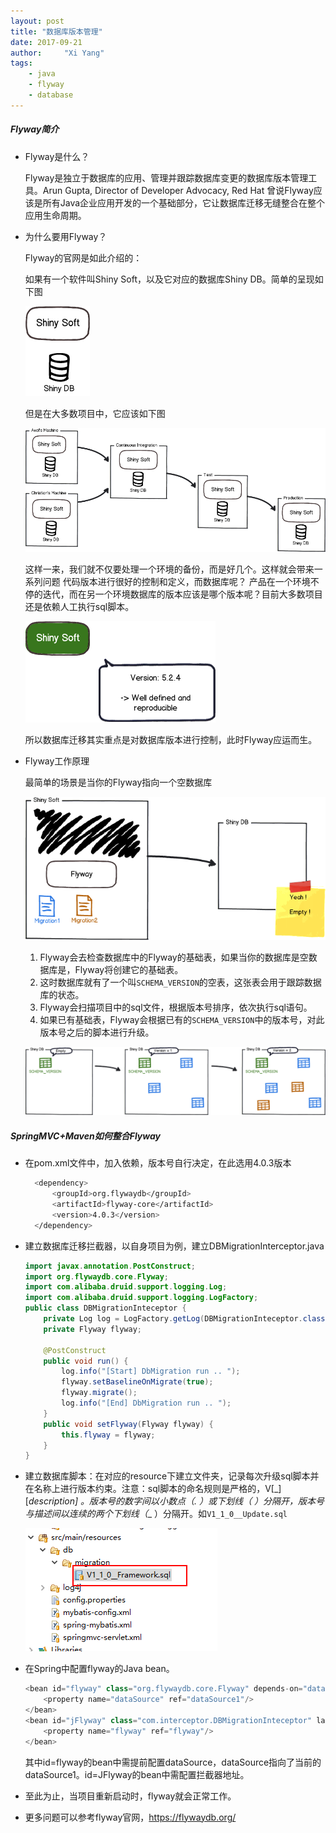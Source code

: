 ```yaml
---
layout: post
title: "数据库版本管理"
date: 2017-09-21
author:     "Xi Yang"
tags: 
    - java
    - flyway
    - database
--- 
```


##### Flyway简介

- Flyway是什么？

	Flyway是独立于数据库的应用、管理并跟踪数据库变更的数据库版本管理工具。Arun Gupta, Director of Developer Advocacy, Red Hat 曾说Flyway应该是所有Java企业应用开发的一个基础部分，它让数据库迁移无缝整合在整个应用生命周期。

- 为什么要用Flyway？

	Flyway的官网是如此介绍的：
	
	如果有一个软件叫Shiny Soft，以及它对应的数据库Shiny DB。简单的呈现如下图  

	![](/blogImages/flywayshinny.jpg)

	但是在大多数项目中，它应该如下图
	
	![](/blogImages/flywaySchema.jpg)	

	这样一来，我们就不仅要处理一个环境的备份，而是好几个。这样就会带来一系列问题
	代码版本进行很好的控制和定义，而数据库呢？ 产品在一个环境不停的迭代，而在另一个环境数据库的版本应该是哪个版本呢？目前大多数项目还是依赖人工执行sql脚本。
	
	![](/blogImages/flywayshinnyDB.jpg)

	所以数据库迁移其实重点是对数据库版本进行控制，此时Flyway应运而生。

- Flyway工作原理

	最简单的场景是当你的Flyway指向一个空数据库
	
	![](/blogImages/EmptyDb.jpg)

	1. Flyway会去检查数据库中的Flyway的基础表，如果当你的数据库是空数据库是，Flyway将创建它的基础表。
	2. 这时数据库就有了一个叫`SCHEMA_VERSION`的空表，这张表会用于跟踪数据库的状态。
	3. Flyway会扫描项目中的sql文件，根据版本号排序，依次执行sql语句。
	4. 如果已有基础表，Flyway会根据已有的`SCHEMA_VERSION`中的版本号，对此版本号之后的脚本进行升级。

	![](/blogImages/Migration-1-2.jpg)

##### SpringMVC+Maven如何整合Flyway

- 在pom.xml文件中，加入依赖，版本号自行决定，在此选用4.0.3版本

  ```bash
	<dependency>
	    <groupId>org.flywaydb</groupId>
	    <artifactId>flyway-core</artifactId>
	    <version>4.0.3</version>
	</dependency>
  ```

- 建立数据库迁移拦截器，以自身项目为例，建立DBMigrationInterceptor.java

	```java
	import javax.annotation.PostConstruct;
	import org.flywaydb.core.Flyway;
	import com.alibaba.druid.support.logging.Log;
	import com.alibaba.druid.support.logging.LogFactory;
	public class DBMigrationInteceptor {
	    private Log log = LogFactory.getLog(DBMigrationInteceptor.class);  
	    private Flyway flyway;  
	    
	    @PostConstruct  
	    public void run() {  
	        log.info("[Start] DbMigration run .. ");
	        flyway.setBaselineOnMigrate(true);
	        flyway.migrate();   
	        log.info("[End] DbMigration run .. ");  
	    }  
	    public void setFlyway(Flyway flyway) {  
	        this.flyway = flyway;  
	    }  
	}
	```

- 建立数据库脚本：在对应的resource下建立文件夹，记录每次升级sql脚本并在名称上进行版本约束。注意：sql脚本的命名规则是严格的，V<version>[_<SEQ>][__description] 。版本号的数字间以小数点（. ）或下划线（_ ）分隔开，版本号与描述间以连续的两个下划线（__ ）分隔开。如`V1_1_0__Update.sql ` 
  
  ![](/blogImages/sql.jpg)

- 在Spring中配置flyway的Java bean。

	```java
	<bean id="flyway" class="org.flywaydb.core.Flyway" depends-on="dataSource1" lazy-init="false">  
    	<property name="dataSource" ref="dataSource1"/>
	</bean>  
	<bean id="jFlyway" class="com.interceptor.DBMigrationInteceptor" lazy-init="false" depends-on="flyway">  
	    <property name="flyway" ref="flyway"/>  
	</bean>  
	```

  其中id=flyway的bean中需提前配置dataSource，dataSource指向了当前的dataSource1。id=JFlyway的bean中需配置拦截器地址。

- 至此为止，当项目重新启动时，flyway就会正常工作。

- 更多问题可以参考flyway官网，https://flywaydb.org/